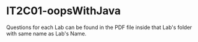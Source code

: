 # IT2C01-oopsWithJava
Questions for each Lab can be found in the PDF file inside that Lab's folder with same name as Lab's Name.